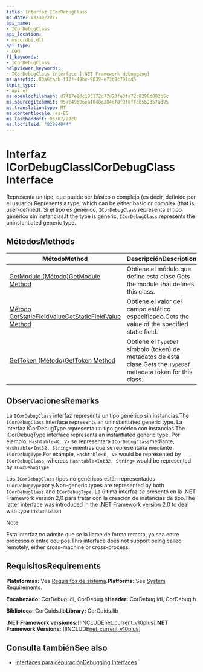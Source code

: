 ```yaml
---
title: Interfaz ICorDebugClass
ms.date: 03/30/2017
api_name:
- ICorDebugClass
api_location:
- mscordbi.dll
api_type:
- COM
f1_keywords:
- ICorDebugClass
helpviewer_keywords:
- ICorDebugClass interface [.NET Framework debugging]
ms.assetid: 03a6facb-f12f-49be-9839-e73b9c791cd5
topic_type:
- apiref
ms.openlocfilehash: d7417e8dc193172c77d23fe3fa72c8298d802b5c
ms.sourcegitcommit: 957c49696eaf048c284ef8f9f8ffeb562357ad95
ms.translationtype: MT
ms.contentlocale: es-ES
ms.lasthandoff: 05/07/2020
ms.locfileid: "82894044"
---
```

# <a name="icordebugclass-interface"></a><span data-ttu-id="dc39f-102">Interfaz ICorDebugClass</span><span class="sxs-lookup"><span data-stu-id="dc39f-102">ICorDebugClass Interface</span></span>

<span data-ttu-id="dc39f-103">Representa un tipo, que puede ser básico o complejo (es decir, definido por el usuario).</span><span class="sxs-lookup"><span data-stu-id="dc39f-103">Represents a type, which can be either basic or complex (that is, user-defined).</span></span> <span data-ttu-id="dc39f-104">Si el tipo es genérico, `ICorDebugClass` representa el tipo genérico sin instancias.</span><span class="sxs-lookup"><span data-stu-id="dc39f-104">If the type is generic, `ICorDebugClass` represents the uninstantiated generic type.</span></span>  
  
## <a name="methods"></a><span data-ttu-id="dc39f-105">Métodos</span><span class="sxs-lookup"><span data-stu-id="dc39f-105">Methods</span></span>  
  
|<span data-ttu-id="dc39f-106">Método</span><span class="sxs-lookup"><span data-stu-id="dc39f-106">Method</span></span>|<span data-ttu-id="dc39f-107">Descripción</span><span class="sxs-lookup"><span data-stu-id="dc39f-107">Description</span></span>|  
|------------|-----------------|  
|[<span data-ttu-id="dc39f-108">GetModule (Método)</span><span class="sxs-lookup"><span data-stu-id="dc39f-108">GetModule Method</span></span>](icordebugclass-getmodule-method.md)|<span data-ttu-id="dc39f-109">Obtiene el módulo que define esta clase.</span><span class="sxs-lookup"><span data-stu-id="dc39f-109">Gets the module that defines this class.</span></span>|  
|[<span data-ttu-id="dc39f-110">Método GetStaticFieldValue</span><span class="sxs-lookup"><span data-stu-id="dc39f-110">GetStaticFieldValue Method</span></span>](icordebugclass-getstaticfieldvalue-method.md)|<span data-ttu-id="dc39f-111">Obtiene el valor del campo estático especificado.</span><span class="sxs-lookup"><span data-stu-id="dc39f-111">Gets the value of the specified static field.</span></span>|  
|[<span data-ttu-id="dc39f-112">GetToken (Método)</span><span class="sxs-lookup"><span data-stu-id="dc39f-112">GetToken Method</span></span>](icordebugclass-gettoken-method.md)|<span data-ttu-id="dc39f-113">Obtiene el `TypeDef` símbolo (token) de metadatos de esta clase.</span><span class="sxs-lookup"><span data-stu-id="dc39f-113">Gets the `TypeDef` metadata token for this class.</span></span>|  
  
## <a name="remarks"></a><span data-ttu-id="dc39f-114">Observaciones</span><span class="sxs-lookup"><span data-stu-id="dc39f-114">Remarks</span></span>  
 <span data-ttu-id="dc39f-115">La `ICorDebugClass` interfaz representa un tipo genérico sin instancias.</span><span class="sxs-lookup"><span data-stu-id="dc39f-115">The `ICorDebugClass` interface represents an uninstantiated generic type.</span></span> <span data-ttu-id="dc39f-116">La interfaz ICorDebugType representa un tipo genérico con instancias.</span><span class="sxs-lookup"><span data-stu-id="dc39f-116">The ICorDebugType interface represents an instantiated generic type.</span></span> <span data-ttu-id="dc39f-117">Por ejemplo, `Hashtable<K, V>` se representará `ICorDebugClass`mediante, `Hashtable<Int32, String>` mientras que se representaría mediante `ICorDebugType`.</span><span class="sxs-lookup"><span data-stu-id="dc39f-117">For example, `Hashtable<K, V>` would be represented by `ICorDebugClass`, whereas `Hashtable<Int32, String>` would be represented by `ICorDebugType`.</span></span>  
  
 <span data-ttu-id="dc39f-118">Los `ICorDebugClass` tipos no genéricos están representados `ICorDebugType`por y.</span><span class="sxs-lookup"><span data-stu-id="dc39f-118">Non-generic types are represented by both `ICorDebugClass` and `ICorDebugType`.</span></span> <span data-ttu-id="dc39f-119">La última interfaz se presentó en la .NET Framework versión 2,0 para tratar con la creación de instancias de tipo.</span><span class="sxs-lookup"><span data-stu-id="dc39f-119">The latter interface was introduced in the .NET Framework version 2.0 to deal with type instantiation.</span></span>  
  
> [!NOTE]
> <span data-ttu-id="dc39f-120">Esta interfaz no admite que se la llame de forma remota, ya sea entre procesos o entre equipos.</span><span class="sxs-lookup"><span data-stu-id="dc39f-120">This interface does not support being called remotely, either cross-machine or cross-process.</span></span>  
  
## <a name="requirements"></a><span data-ttu-id="dc39f-121">Requisitos</span><span class="sxs-lookup"><span data-stu-id="dc39f-121">Requirements</span></span>  
 <span data-ttu-id="dc39f-122">**Plataformas:** Vea [Requisitos de sistema](../../get-started/system-requirements.md).</span><span class="sxs-lookup"><span data-stu-id="dc39f-122">**Platforms:** See [System Requirements](../../get-started/system-requirements.md).</span></span>  
  
 <span data-ttu-id="dc39f-123">**Encabezado:** CorDebug.idl, CorDebug.h</span><span class="sxs-lookup"><span data-stu-id="dc39f-123">**Header:** CorDebug.idl, CorDebug.h</span></span>  
  
 <span data-ttu-id="dc39f-124">**Biblioteca:** CorGuids.lib</span><span class="sxs-lookup"><span data-stu-id="dc39f-124">**Library:** CorGuids.lib</span></span>  
  
 <span data-ttu-id="dc39f-125">**.NET Framework versiones:**[!INCLUDE[net_current_v10plus](../../../../includes/net-current-v10plus-md.md)]</span><span class="sxs-lookup"><span data-stu-id="dc39f-125">**.NET Framework Versions:** [!INCLUDE[net_current_v10plus](../../../../includes/net-current-v10plus-md.md)]</span></span>  
  
## <a name="see-also"></a><span data-ttu-id="dc39f-126">Consulta también</span><span class="sxs-lookup"><span data-stu-id="dc39f-126">See also</span></span>

- [<span data-ttu-id="dc39f-127">Interfaces para depuración</span><span class="sxs-lookup"><span data-stu-id="dc39f-127">Debugging Interfaces</span></span>](debugging-interfaces.md)

